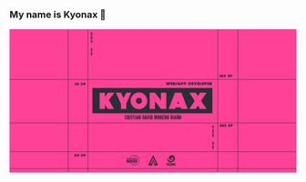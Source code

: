### My name is Kyonax 👹

<p align="center">
<img src="https://github.com/Kyonax/Kyonax/blob/master/src/gifs/Github_Readme_Kyonax.gif">
<br>
</p>

<!--
**Kyonax/Kyonax** is a ✨ _special_ ✨ repository because its `README.md` (this file) appears on your GitHub profile.

Here are some ideas to get you started:

- 🔭 I’m currently working on ...
- 🌱 I’m currently learning ...
- 👯 I’m looking to collaborate on ...
- 🤔 I’m looking for help with ...
- 💬 Ask me about ...
- 📫 How to reach me: ...
- 😄 Pronouns: ...
- ⚡ Fun fact: ...
-->
